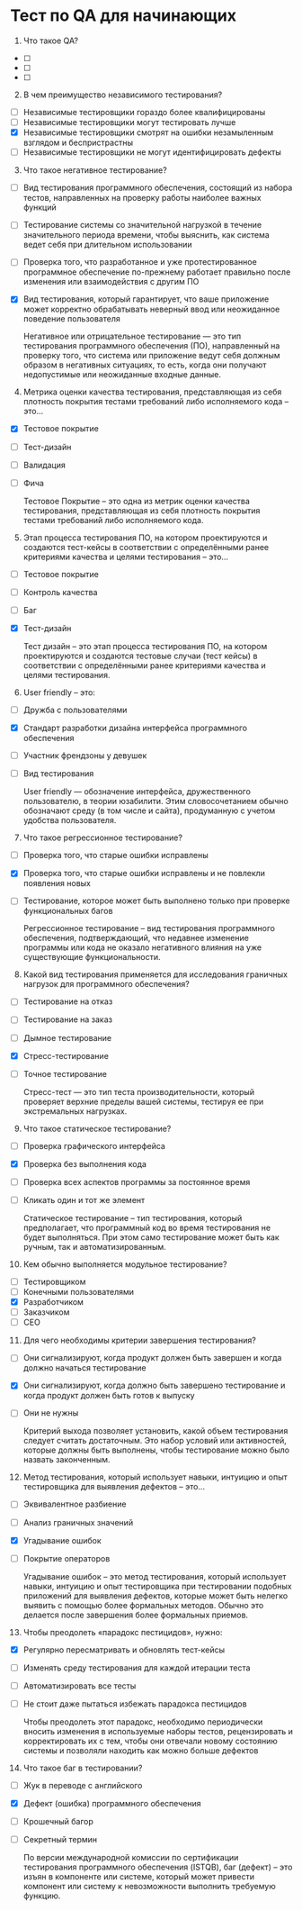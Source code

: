 # Тест по QA для начинающих

1. Что такое QA?
- [ ] 
- [ ] 
- [ ] 

2. В чем преимущество независимого тестирования?

- [ ] Независимые тестировщики гораздо более квалифицированы
- [ ] Независимые тестировщики могут тестировать лучше
- [x] Независимые тестировщики смотрят на ошибки незамыленным взглядом и беспристрастны
- [ ] Независимые тестировщики не могут идентифицировать дефекты

3. Что такое негативное тестирование?

- [ ] Вид тестирования программного обеспечения, состоящий из набора тестов, направленных на проверку работы наиболее важных функций
- [ ] Тестирование системы со значительной нагрузкой в течение значительного периода времени, чтобы выяснить, как система ведет себя при длительном использовании
- [ ] Проверка того, что разработанное и уже протестированное программное обеспечение по-прежнему работает правильно после изменения или взаимодействия с другим ПО
- [x] Вид тестирования, который гарантирует, что ваше приложение может корректно обрабатывать неверный ввод или неожиданное поведение пользователя

    Негативное или отрицательное тестирование — это тип тестирования программного обеспечения (ПО), направленный на проверку того, что система или приложение ведут себя должным образом в негативных ситуациях, то есть, когда они получают недопустимые или неожиданные входные данные.

4. Метрика оценки качества тестирования, представляющая из себя плотность покрытия тестами требований либо исполняемого кода – это…

- [x] Тестовое покрытие
- [ ] Тест-дизайн
- [ ] Валидация
- [ ] Фича

    Тестовое Покрытие – это одна из метрик оценки качества тестирования, представляющая из себя плотность покрытия тестами требований либо исполняемого кода.

5. Этап процесса тестирования ПО, на котором проектируются и создаются тест-кейсы в соответствии с определёнными ранее критериями качества и целями тестирования – это…

- [ ] Тестовое покрытие
- [ ] Контроль качества
- [ ] Баг
- [x] Тест-дизайн

    Тест дизайн – это этап процесса тестирования ПО, на котором проектируются и создаются тестовые случаи (тест кейсы) в соответствии с определёнными ранее критериями качества и целями тестирования.

6. User friendly – это:

- [ ] Дружба с пользователями
- [x] Стандарт разработки дизайна интерфейса программного обеспечения
- [ ] Участник френдзоны у девушек
- [ ] Вид тестирования

    User friendly — обозначение интерфейса, дружественного пользователю, в теории юзабилити. Этим словосочетанием обычно обозначают среду (в том числе и сайта), продуманную с учетом удобства пользователя.

7. Что такое регрессионное тестирование?

- [ ] Проверка того, что старые ошибки исправлены
- [x] Проверка того, что старые ошибки исправлены и не повлекли появления новых
- [ ] Тестирование, которое может быть выполнено только при проверке функциональных багов

    Регрессионное тестирование – вид тестирования программного обеспечения, подтверждающий, что недавнее изменение программы или кода не оказало негативного влияния на уже существующие функциональности.

8. Какой вид тестирования применяется для исследования граничных нагрузок для программного обеспечения?

- [ ] Тестирование на отказ
- [ ] Тестирование на заказ
- [ ] Дымное тестирование
- [x] Стресс-тестирование
- [ ] Точное тестирование

    Стресс-тест — это тип теста производительности, который проверяет верхние пределы вашей системы, тестируя ее при экстремальных нагрузках.

9. Что такое статическое тестирование?

- [ ] Проверка графического интерфейса
- [x] Проверка без выполнения кода
- [ ] Проверка всех аспектов программы за постоянное время
- [ ] Кликать один и тот же элемент

    Статическое тестирование – тип тестирования, который предполагает, что программный код во время тестирования не будет выполняться. При этом само тестирование может быть как ручным, так и автоматизированным.

10. Кем обычно выполняется модульное тестирование?

- [ ] Тестировщиком
- [ ] Конечными пользователями
- [x] Разработчиком
- [ ] Заказчиком
- [ ] CEO

11. Для чего необходимы критерии завершения тестирования?

- [ ] Они сигнализируют, когда продукт должен быть завершен и когда должно начаться тестирование
- [x] Они сигнализируют, когда должно быть завершено тестирование и когда продукт должен быть готов к выпуску
- [ ] Они не нужны

    Критерий выхода позволяет установить, какой объем тестирования следует считать достаточным. Это набор условий или активностей, которые должны быть выполнены, чтобы тестирование можно было назвать законченным.

12. Метод тестирования, который использует навыки, интуицию и опыт тестировщика для выявления дефектов – это…

- [ ] Эквивалентное разбиение
- [ ] Анализ граничных значений
- [x] Угадывание ошибок
- [ ] Покрытие операторов

    Угадывание ошибок – это метод тестирования, который использует навыки, интуицию и опыт тестировщика при тестировании подобных приложений для выявления дефектов, которые может быть нелегко выявить с помощью более формальных методов. Обычно это делается после завершения более формальных приемов.

13. Чтобы преодолеть «парадокс пестицидов», нужно:

- [x] Регулярно пересматривать и обновлять тест-кейсы
- [ ] Изменять среду тестирования для каждой итерации теста
- [ ] Автоматизировать все тесты
- [ ] Не стоит даже пытаться избежать парадокса пестицидов

    Чтобы преодолеть этот парадокс, необходимо периодически вносить изменения в используемые наборы тестов, рецензировать и корректировать их с тем, чтобы они отвечали новому состоянию системы и позволяли находить как можно больше дефектов

14. Что такое баг в тестировании?

- [ ] Жук в переводе с английского
- [x] Дефект (ошибка) программного обеспечения
- [ ] Крошечный багор
- [ ] Секретный термин

    По версии международной комиссии по сертификации тестирования программного обеспечения (ISTQB), баг (дефект) – это изъян в компоненте или системе, который может привести компонент или систему к невозможности выполнить требуемую функцию.